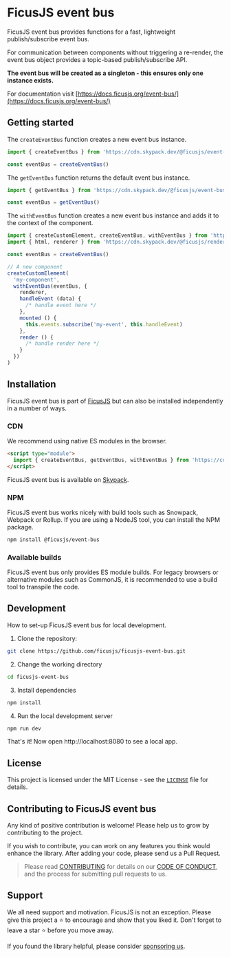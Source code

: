 # FicusJS event bus

FicusJS event bus provides functions for a fast, lightweight publish/subscribe event bus.

For communication between components without triggering a re-render, the event bus object provides a topic-based publish/subscribe API.

**The event bus will be created as a singleton - this ensures only one instance exists.**

For documentation visit [https://docs.ficusjs.org/event-bus/](https://docs.ficusjs.org/event-bus/)

## Getting started

The `createEventBus` function creates a new event bus instance.

```js
import { createEventBus } from 'https://cdn.skypack.dev/@ficusjs/event-bus'

const eventBus = createEventBus()
```

The `getEventBus` function returns the default event bus instance.

```js
import { getEventBus } from 'https://cdn.skypack.dev/@ficusjs/event-bus'

const eventBus = getEventBus()
```

The `withEventBus` function creates a new event bus instance and adds it to the context of the component.

```js
import { createCustomElement, createEventBus, withEventBus } from 'https://cdn.skypack.dev/ficusjs@6'
import { html, renderer } from 'https://cdn.skypack.dev/@ficusjs/renderers@5/uhtml'

const eventBus = createEventBus()

// A new component
createCustomElement(
  'my-component',
  withEventBus(eventBus, {
    renderer,
    handleEvent (data) {
      /* handle event here */
    },
    mounted () {
      this.events.subscribe('my-event', this.handleEvent)
    },
    render () {
      /* handle render here */
    }
  })
)
```

## Installation

FicusJS event bus is part of [FicusJS](https://docs.ficusjs.org) but can also be installed independently in a number of ways.

### CDN

We recommend using native ES modules in the browser.

```html
<script type="module">
  import { createEventBus, getEventBus, withEventBus } from 'https://cdn.skypack.dev/@ficusjs/event-bus'
</script>
```

FicusJS event bus is available on [Skypack](https://www.skypack.dev/view/@ficusjs/event-bus).

### NPM

FicusJS event bus works nicely with build tools such as Snowpack, Webpack or Rollup. If you are using a NodeJS tool, you can install the NPM package.

```bash
npm install @ficusjs/event-bus
```

### Available builds

FicusJS event bus only provides ES module builds. For legacy browsers or alternative modules such as CommonJS, it is recommended to use a build tool to transpile the code.

## Development

How to set-up FicusJS event bus for local development.

1. Clone the repository:

```bash
git clone https://github.com/ficusjs/ficusjs-event-bus.git
```

2. Change the working directory

```bash
cd ficusjs-event-bus
```

3. Install dependencies

```bash
npm install
```

4. Run the local development server

```bash
npm run dev
```

That's it! Now open http://localhost:8080 to see a local app.

## License

This project is licensed under the MIT License - see the [`LICENSE`](LICENSE) file for details.

## Contributing to FicusJS event bus

Any kind of positive contribution is welcome! Please help us to grow by contributing to the project.

If you wish to contribute, you can work on any features you think would enhance the library. After adding your code, please send us a Pull Request.

> Please read [CONTRIBUTING](CONTRIBUTING.md) for details on our [CODE OF CONDUCT](CODE_OF_CONDUCT.md), and the process for submitting pull requests to us.

## Support

We all need support and motivation. FicusJS is not an exception. Please give this project a ⭐️ to encourage and show that you liked it. Don't forget to leave a star ⭐️ before you move away.

If you found the library helpful, please consider [sponsoring us](https://github.com/sponsors/ficusjs).
